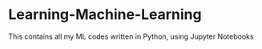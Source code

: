 # Learning-Machine-Learning
This contains all my ML codes written in Python, using Jupyter Notebooks
